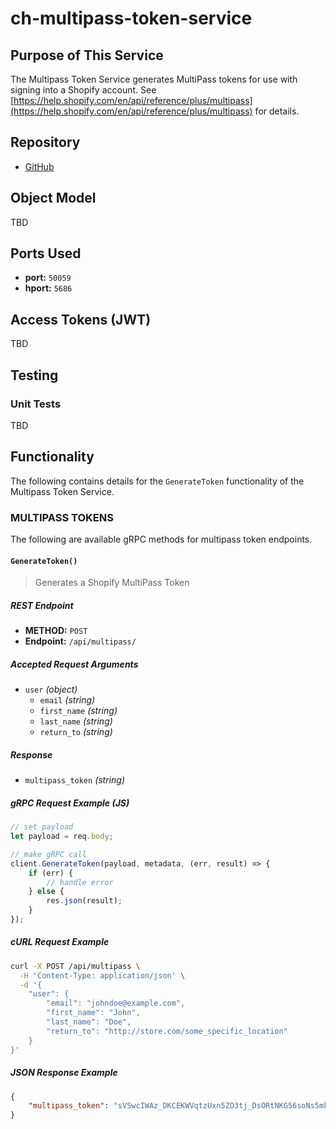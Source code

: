 # ch-multipass-token-service

## Purpose of This Service

The Multipass Token Service generates MultiPass tokens for use with signing into a Shopify account. See [https://help.shopify.com/en/api/reference/plus/multipass](https://help.shopify.com/en/api/reference/plus/multipass) for details.

## Repository
* [GitHub](https://github.com/stdev/ch-multipass-token-service)

## Object Model

TBD

## Ports Used
- **port:** `50059`
- **hport:** `5686`

## Access Tokens (JWT)

TBD

## Testing

### Unit Tests

TBD

## Functionality

The following contains details for the `GenerateToken` functionality of the Multipass Token Service.

### MULTIPASS TOKENS

The following are available gRPC methods for multipass token endpoints.

#### `GenerateToken()`
> Generates a Shopify MultiPass Token

##### REST Endpoint
- **METHOD:** `POST`
- **Endpoint:** `/api/multipass/`

##### Accepted Request Arguments
- `user` _(object)_
	- `email` _(string)_
	- `first_name` _(string)_
	- `last_name` _(string)_
	- `return_to` _(string)_

##### Response
- `multipass_token` _(string)_

##### gRPC Request Example (JS)
```js
// set payload
let payload = req.body;

// make gRPC call
client.GenerateToken(payload, metadata, (err, result) => {
	if (err) {
		// handle error
	} else {
		res.json(result);
	}
});
```

##### cURL Request Example

```bash
curl -X POST /api/multipass \
  -H 'Content-Type: application/json' \
  -d '{
	"user": {
		"email": "johndoe@example.com",
		"first_name": "John",
		"last_name": "Doe",
		"return_to": "http://store.com/some_specific_location"
	}
}'
```
##### JSON Response Example

```json
{
    "multipass_token": "sVSwcIWAz_DKCEKWVqtzUxn5ZO3tj_DsORtNKG56soNs5mk5tIStJqIBwobSd6DQzBBj7Q9pZWDmiVHLBwWbPq8d3bcfrMF8uk_rapZGlMUF4Hhed-Iwq2d5y2i1Vl5VU3lHKmVtZJro52yXEboYxjTCZoBnM5d959k_A4LeWS6G6xHLmMzMNTnuN1v8QSU8z-V7QDY8AL6WYGLT_n8Pyg=="
}
```
